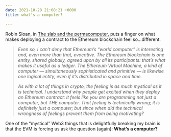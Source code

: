 ```yaml
---
date: 2021-10-28 21:08:21 +0000
title: what's a computer?

---
```

Robin Sloan, in [The slab and the permacomputer](https://society.robinsloan.com/archive/slab/), puts a finger on what makes deploying a contract to the Ethereum blockchain feel so…different.

> _Even so, I can’t deny that Ethereum’s “world computer” is interesting and, even more than that, evocative. The Ethereum blockchain is one entity, shared globally, agreed upon by all its participants: that’s what makes it useful as a ledger. The Ethereum Virtual Machine, a kind of computer — simultaneously sophisticated and primitive — is likewise one logical entity, even if it’s distributed in space and time._
>
> _As with a lot of things in crypto, the feeling is as much mystical as it is technical. I understand why people get excited when they deploy an Ethereum contract: it feels like you are programming not just a computer, but THE computer. That feeling is technically wrong; it is definitely just a computer; but since when did the technical wrongness of feelings prevent them from being motivating?_

One of the “mystical” Web3 things that is delightfully breaking my brain is that the EVM is forcing us ask the question (again): **What’s a computer?**